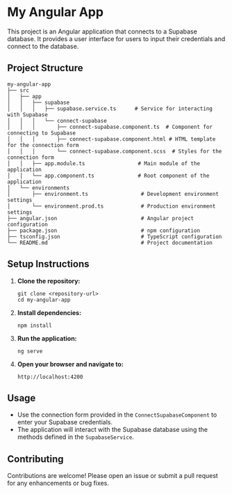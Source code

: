 # My Angular App

This project is an Angular application that connects to a Supabase database. It provides a user interface for users to input their credentials and connect to the database.

## Project Structure

```
my-angular-app
├── src
│   ├── app
│   │   ├── supabase
│   │   │   ├── supabase.service.ts      # Service for interacting with Supabase
│   │   │   └── connect-supabase
│   │   │       ├── connect-supabase.component.ts  # Component for connecting to Supabase
│   │   │       ├── connect-supabase.component.html # HTML template for the connection form
│   │   │       └── connect-supabase.component.scss  # Styles for the connection form
│   │   ├── app.module.ts                 # Main module of the application
│   │   └── app.component.ts              # Root component of the application
│   └── environments
│       ├── environment.ts                 # Development environment settings
│       └── environment.prod.ts            # Production environment settings
├── angular.json                           # Angular project configuration
├── package.json                           # npm configuration
├── tsconfig.json                          # TypeScript configuration
└── README.md                              # Project documentation
```

## Setup Instructions

1. **Clone the repository:**
   ```
   git clone <repository-url>
   cd my-angular-app
   ```

2. **Install dependencies:**
   ```
   npm install
   ```

3. **Run the application:**
   ```
   ng serve
   ```

4. **Open your browser and navigate to:**
   ```
   http://localhost:4200
   ```

## Usage

- Use the connection form provided in the `ConnectSupabaseComponent` to enter your Supabase credentials.
- The application will interact with the Supabase database using the methods defined in the `SupabaseService`.

## Contributing

Contributions are welcome! Please open an issue or submit a pull request for any enhancements or bug fixes.